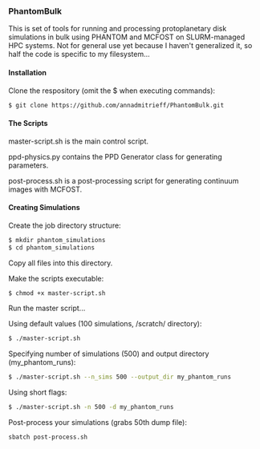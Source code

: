 ### PhantomBulk

This is set of tools for running and processing protoplanetary disk simulations in bulk using PHANTOM and MCFOST on SLURM-managed HPC systems.
Not for general use yet because I haven't generalized it, so half the code is specific to my filesystem...

#### Installation

Clone the respository (omit the $ when executing commands):

```bash
$ git clone https://github.com/annadmitrieff/PhantomBulk.git
```

#### The Scripts

master-script.sh is the main control script.

ppd-physics.py contains the PPD Generator class for generating parameters.

post-process.sh is a post-processing script for generating continuum images with MCFOST.

#### Creating Simulations

Create the job directory structure:
```bash
$ mkdir phantom_simulations
$ cd phantom_simulations
```
Copy all files into this directory.

Make the scripts executable:
```bash
$ chmod +x master-script.sh 
```
Run the master script...

Using default values (100 simulations, /scratch/ directory):
```bash
$ ./master-script.sh
```
Specifying number of simulations (500) and output directory (my_phantom_runs):
```bash
$ ./master-script.sh --n_sims 500 --output_dir my_phantom_runs
```
Using short flags:
```bash
$ ./master-script.sh -n 500 -d my_phantom_runs
```
Post-process your simulations (grabs 50th dump file):
```bash
sbatch post-process.sh
```

